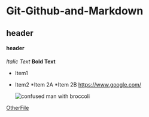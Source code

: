 # Git-Github-and-Markdown
## <h2> header
#### <h4> header
*Italic Text*
**Bold Text**
 * Item1
 * Item2
    *Item 2A
    *Item 2B
  https://www.google.com/
   
   ![confused man with broccoli](https://www.google.com/url?sa=i&source=images&cd=&cad=rja&uact=8&ved=2ahUKEwiL0auEmpzgAhXi5IMKHeIhAq0QjRx6BAgBEAU&url=https%3A%2F%2Fwww.123rf.com%2Fphoto_36811165_choosing-the-best-ingredient-for-his-meal-thoughtful-young-african-chef-in-white-uniform-holding-bro.html&psig=AOvVaw0ExQvF5PcyzAuDIPtuh5hv&ust=1549167827100075)

[OtherFile](OtherFile.md)
